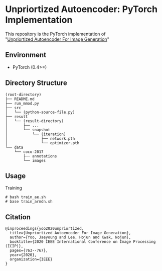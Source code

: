 Unpriortized Autoencoder: PyTorch Implementation
===========================================================

This repository is the PyTorch implementation of  
"[Unpriortized Autoencoder For Image Generation](https://ieeexplore.ieee.org/document/9191173)"

Environment
-----------
- PyTorch (0.4>=)

Directory Structure
-------------------
```
(root-directory)
├── README.md
├── run_mmod.py
├── src
│   └── (python-source-file.py)
├── result
│   └── (result-directory)
│       ├── ...
│       └── snapshot
│           └── (iteration)
│               ├── network.pth
│               └── optimizer.pth
└── data
    └── coco-2017
        ├── annotations
        └── images
```

Usage
-----
Training
```
# bash train_ae.sh
# base train_armdn.sh
```

Citation
--------
```
@inproceedings{yoo2020unpriortized,
  title={Unpriortized Autoencoder For Image Generation},
  author={Yoo, Jaeyoung and Lee, Hojun and Kwak, Nojun},
  booktitle={2020 IEEE International Conference on Image Processing (ICIP)},
  pages={763--767},
  year={2020},
  organization={IEEE}
}
```


